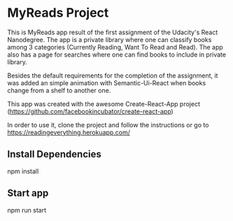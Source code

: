 # MyReads Project

This is MyReads app result of  the first assignment of the Udacity's React Nanodegree. The app is a private library where one can classify books among 3 categories (Currently Reading, Want To Read and Read). The app also has a page for searches where one can find books to include in private library. 

Besides the default requirements for the completion of the assignment, it was added an simple animation with Semantic-Ui-React when books change from a shelf to another one. 

This app was created with the awesome Create-React-App project (https://github.com/facebookincubator/create-react-app)

In order to use it, clone the project and follow the instructions or go to https://readingeverything.herokuapp.com/

## Install Dependencies

npm install

## Start app

npm run start
